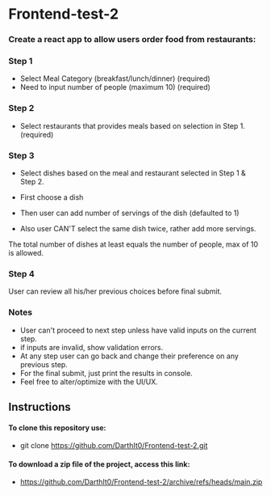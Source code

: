 # Frontend-test-2
  
### Create a react app to allow users order food from restaurants:

### Step 1

* Select Meal Category (breakfast/lunch/dinner) (required)
* Need to input number of people (maximum 10) (required)

### Step 2

* Select restaurants that provides meals based on selection in Step 1. (required)

### Step 3

* Select dishes based on the meal and restaurant selected in Step 1 & Step 2.

* First choose a dish
* Then user can add number of servings of the dish (defaulted to 1)
* Also user CAN'T select the same dish twice, rather add more servings.

The total number of dishes at least equals the number of people, max of 10 is allowed.

### Step 4

User can review all his/her previous choices before final submit.

### Notes

* User can't proceed to next step unless have valid inputs on the current step.
* if inputs are invalid, show validation errors.
* At any step user can go back and change their preference on any previous step.
* For the final submit, just print the results in console.
* Feel free to alter/optimize with the UI/UX.

## Instructions


#### To clone this repository use:
  
  - git clone https://github.com/DarthIt0/Frontend-test-2.git


#### To download a zip file of the project, access this link:
  
  - https://github.com/DarthIt0/Frontend-test-2/archive/refs/heads/main.zip
